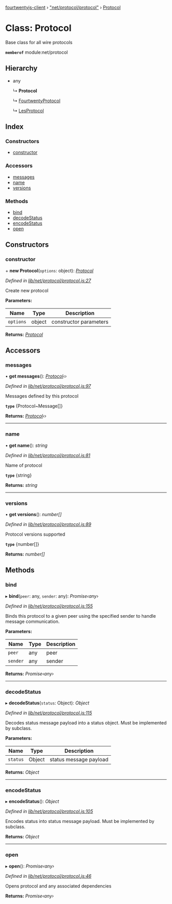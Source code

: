 [fourtwentyjs-client](../README.md) › ["net/protocol/protocol"](../modules/_net_protocol_protocol_.md) › [Protocol](_net_protocol_protocol_.protocol.md)

# Class: Protocol

Base class for all wire protocols

**`memberof`** module:net/protocol

## Hierarchy

* any

  ↳ **Protocol**

  ↳ [FourtwentyProtocol](_net_protocol_fourtwentyprotocol_.fourtwentyprotocol.md)

  ↳ [LesProtocol](_net_protocol_lesprotocol_.lesprotocol.md)

## Index

### Constructors

* [constructor](_net_protocol_protocol_.protocol.md#constructor)

### Accessors

* [messages](_net_protocol_protocol_.protocol.md#messages)
* [name](_net_protocol_protocol_.protocol.md#name)
* [versions](_net_protocol_protocol_.protocol.md#versions)

### Methods

* [bind](_net_protocol_protocol_.protocol.md#bind)
* [decodeStatus](_net_protocol_protocol_.protocol.md#decodestatus)
* [encodeStatus](_net_protocol_protocol_.protocol.md#encodestatus)
* [open](_net_protocol_protocol_.protocol.md#open)

## Constructors

###  constructor

\+ **new Protocol**(`options`: object): *[Protocol](_net_protocol_protocol_.protocol.md)*

*Defined in [lib/net/protocol/protocol.js:27](https://github.com/420integrated/fourtwentyjs-client/blob/master/lib/net/protocol/protocol.js#L27)*

Create new protocol

**Parameters:**

Name | Type | Description |
------ | ------ | ------ |
`options` | object | constructor parameters |

**Returns:** *[Protocol](_net_protocol_protocol_.protocol.md)*

## Accessors

###  messages

• **get messages**(): *[Protocol](_net_protocol_protocol_.protocol.md)‹›*

*Defined in [lib/net/protocol/protocol.js:97](https://github.com/420integrated/fourtwentyjs-client/blob/master/lib/net/protocol/protocol.js#L97)*

Messages defined by this protocol

**`type`** {Protocol~Message[]}

**Returns:** *[Protocol](_net_protocol_protocol_.protocol.md)‹›*

___

###  name

• **get name**(): *string*

*Defined in [lib/net/protocol/protocol.js:81](https://github.com/420integrated/fourtwentyjs-client/blob/master/lib/net/protocol/protocol.js#L81)*

Name of protocol

**`type`** {string}

**Returns:** *string*

___

###  versions

• **get versions**(): *number[]*

*Defined in [lib/net/protocol/protocol.js:89](https://github.com/420integrated/fourtwentyjs-client/blob/master/lib/net/protocol/protocol.js#L89)*

Protocol versions supported

**`type`** {number[]}

**Returns:** *number[]*

## Methods

###  bind

▸ **bind**(`peer`: any, `sender`: any): *Promise‹any›*

*Defined in [lib/net/protocol/protocol.js:155](https://github.com/420integrated/fourtwentyjs-client/blob/master/lib/net/protocol/protocol.js#L155)*

Binds this protocol to a given peer using the specified sender to handle
message communication.

**Parameters:**

Name | Type | Description |
------ | ------ | ------ |
`peer` | any | peer |
`sender` | any | sender |

**Returns:** *Promise‹any›*

___

###  decodeStatus

▸ **decodeStatus**(`status`: Object): *Object*

*Defined in [lib/net/protocol/protocol.js:115](https://github.com/420integrated/fourtwentyjs-client/blob/master/lib/net/protocol/protocol.js#L115)*

Decodes status message payload into a status object.  Must be implemented
by subclass.

**Parameters:**

Name | Type | Description |
------ | ------ | ------ |
`status` | Object | status message payload |

**Returns:** *Object*

___

###  encodeStatus

▸ **encodeStatus**(): *Object*

*Defined in [lib/net/protocol/protocol.js:105](https://github.com/420integrated/fourtwentyjs-client/blob/master/lib/net/protocol/protocol.js#L105)*

Encodes status into status message payload. Must be implemented by subclass.

**Returns:** *Object*

___

###  open

▸ **open**(): *Promise‹any›*

*Defined in [lib/net/protocol/protocol.js:46](https://github.com/420integrated/fourtwentyjs-client/blob/master/lib/net/protocol/protocol.js#L46)*

Opens protocol and any associated dependencies

**Returns:** *Promise‹any›*
